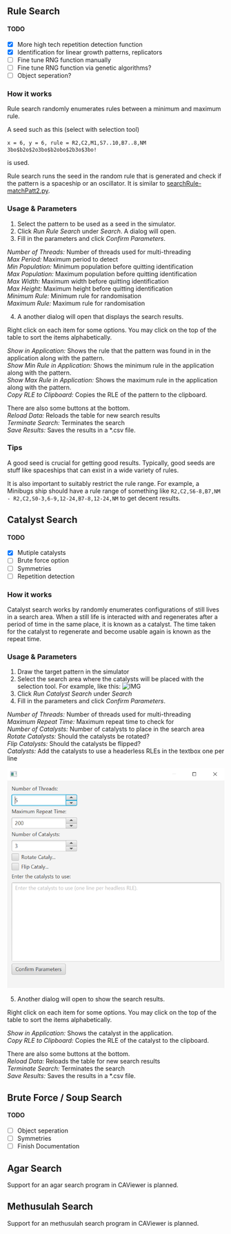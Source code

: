 ## Rule Search

#### TODO
- [x] More high tech repetition detection function
- [x] Identification for linear growth patterns, replicators
- [ ] Fine tune RNG function manually
- [ ] Fine tune RNG function via genetic algorithms?
- [ ] Object seperation?

### How it works
Rule search randomly enumerates rules between a minimum and maximum rule.

A seed such as this (select with selection tool)
```
x = 6, y = 6, rule = R2,C2,M1,S7..10,B7..8,NM
3bo$b2o$2o3bo$b2obo$2b3o$3bo!
```
is used.

Rule search runs the seed in the random rule that is generated and check if the pattern is a spaceship or an oscillator.
It is similar to [searchRule-matchPatt2.py](https://github.com/apaap/sssss/blob/master/scripts/searchRule-matchPatt2.py).

### Usage & Parameters
1. Select the pattern to be used as a seed in the simulator.
2. Click *Run Rule Search* under *Search*. A dialog will open.
3. Fill in the parameters and click *Confirm Parameters*.

*Number of Threads:* Number of threads used for multi-threading <br>
*Max Period:* Maximum period to detect <br>
*Min Population:* Minimum population before quitting identification <br>
*Max Population:* Maximum population before quitting identification <br>
*Max Width:* Maximum width before quitting identification <br>
*Max Height:* Maximum height before quitting identification <br>
*Minimum Rule:* Minimum rule for randomisation <br>
*Maximum Rule:* Maximum rule for randomisation <br>

4. A another dialog will open that displays the search results.

Right click on each item for some options. You may click on the top of the table to sort the items alphabetically.

*Show in Application:*  Shows the rule that the pattern was found in in the application along with the pattern. <br>
*Show Min Rule in Application:* Shows the minimum rule in the application along with the pattern. <br>
*Show Max Rule in Application:* Shows the maximum rule in the application along with the pattern. <br>
*Copy RLE to Clipboard:* Copies the RLE of the pattern to the clipboard. <br>

There are also some buttons at the bottom. <br>
*Reload Data:* Reloads the table for new search results <br>
*Terminate Search:* Terminates the search <br>
*Save Results:* Saves the results in a *.csv file. <br>

### Tips
A good seed is crucial for getting good results. Typically, good seeds are stuff like spaceships that can exist in a wide variety of rules.

It is also important to suitably restrict the rule range. For example, a Minibugs ship should have a rule range of something like `R2,C2,S6-8,B7,NM - R2,C2,S0-3,6-9,12-24,B7-8,12-24,NM` to get decent results.

## Catalyst Search

#### TODO
- [x] Mutiple catalysts
- [ ] Brute force option
- [ ] Symmetries
- [ ] Repetition detection

### How it works
Catalyst search works by randomly enumerates configurations of still lives in a search area. 
When a still life is interacted with and regenerates after a period of time in the same place, it is known as a catalyst. 
The time taken for the catalyst to regenerate and become usable again is known as the repeat time.

### Usage & Parameters
1. Draw the target pattern in the simulator
2. Select the search area where the catalysts will be placed with the selection tool. For example, like this:
![IMG](https://cdn.discordapp.com/attachments/483875686860455955/769077094302875688/unknown.png)
3. Click *Run Catalyst Search* under *Search*
4. Fill in the parameters and click *Confirm Parameters*.

*Number of Threads:* Number of threads used for multi-threading <br>
*Maximum Repeat Time:* Maximum repeat time to check for <br>
*Number of Catalysts:* Number of catalysts to place in the search area <br>
*Rotate Catalysts:* Should the catalysts be rotated? <br>
*Flip Catalysts:* Should the catalysts be flipped? <br>
*Catalysts:* Add the catalysts to use a headerless RLEs in the textbox one per line <br>

![IMG](images/catsrc.png)

5. Another dialog will open to show the search results.

Right click on each item for some options. You may click on the top of the table to sort the items alphabetically.

*Show in Application:*  Shows the catalyst in the application. <br>
*Copy RLE to Clipboard:* Copies the RLE of the catalyst to the clipboard. <br>

There are also some buttons at the bottom. <br>
*Reload Data:* Reloads the table for new search results <br>
*Terminate Search:* Terminates the search <br>
*Save Results:* Saves the results in a *.csv file. <br>

## Brute Force / Soup Search

#### TODO
- [ ] Object seperation
- [ ] Symmetries
- [ ] Finish Documentation

## Agar Search
Support for an agar search program in CAViewer is planned.

## Methusulah Search
Support for an methusulah search program in CAViewer is planned.
